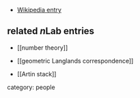 
* [Wikipedia entry](https://en.wikipedia.org/wiki/GÃ©rard_Laumon)

## related $n$Lab entries

* [[number theory]]

* [[geometric Langlands correspondence]]

* [[Artin stack]]

category: people